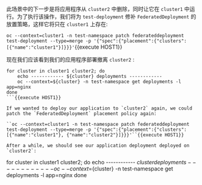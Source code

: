 此场景中的下一步是将应用程序从 ``cluster2`` 中删除，同时让它在 ``cluster1`` 中运行。为了执行该操作，我们将为 ``test-deployment`` 修补 ``FederatedDeployment`` 的放置策略，这样它将只在 ``cluster1`` 上存在:

``oc --context=cluster1 -n test-namespace patch federateddeployment test-deployment --type=merge -p '{"spec":{"placement":{"clusters": [{"name":"cluster1"}]}}}'``{{execute HOST1}}

现在我们应该看到我们的应用程序部署撤离 ``cluster2`` :


```
for cluster in cluster1 cluster2; do
    echo ------------ ${cluster} deployments ------------
    oc --context=${cluster} -n test-namespace get deployments -l app=nginx
done
```{{execute HOST1}}

If we wanted to deploy our application to `cluster2` again, we could patch the `FederatedDeployment` placement policy again:

``oc --context=cluster1 -n test-namespace patch federateddeployment test-deployment --type=merge -p '{"spec":{"placement":{"clusters": [{"name":"cluster1"}, {"name":"cluster2"}]}}}'``{{execute HOST1}}

After a while, we should see our application deployment deployed on `cluster2`:

```
for cluster in cluster1 cluster2; do
    echo ------------ ${cluster} deployments ------------
    oc --context=${cluster} -n test-namespace get deployments -l app=nginx
done
```{{execute HOST1}}
